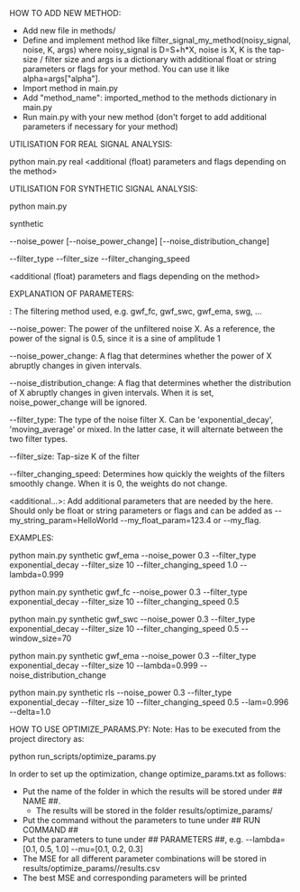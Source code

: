 HOW TO ADD NEW METHOD:

- Add new file in methods/
- Define and implement method like filter_signal_my_method(noisy_signal, noise, K, args)
    where noisy_signal is D=S+h*X, noise is X, K is the tap-size / filter size and
    args is a dictionary with additional float or string parameters or flags for your method.
    You can use it like alpha=args["alpha"].
- Import method in main.py
- Add "method_name": imported_method to the methods dictionary in main.py
- Run main.py with your new method (don't forget to add additional parameters if necessary for your method)


UTILISATION FOR REAL SIGNAL ANALYSIS:

python main.py real <method> <additional (float) parameters and flags depending on the method>


UTILISATION FOR SYNTHETIC SIGNAL ANALYSIS:

python main.py

synthetic
<method>

--noise_power
[--noise_power_change]
[--noise_distribution_change]

--filter_type
--filter_size
--filter_changing_speed

<additional (float) parameters and flags depending on the method>

EXPLANATION OF PARAMETERS:

<method>: The filtering method used, e.g. gwf_fc, gwf_swc, gwf_ema, swg, ...

--noise_power: The power of the unfiltered noise X. As a reference, the power of the signal is 0.5, since it is a sine of amplitude 1

--noise_power_change: A flag that determines whether the power of X abruptly changes in given intervals.

--noise_distribution_change: A flag that determines whether the distribution of X abruptly changes in given intervals. When it is set, noise_power_change will be ignored.

--filter_type: The type of the noise filter X. Can be 'exponential_decay', 'moving_average' or mixed. In the latter case, it will alternate between the two filter types.

--filter_size: Tap-size K of the filter

--filter_changing_speed: Determines how quickly the weights of the filters smoothly change. When it is 0, the weights do not change.

<additional...>: Add additional parameters that are needed by the <method> here. Should only be float or string parameters or flags and can be added as --my_string_param=HelloWorld --my_float_param=123.4 or --my_flag.

EXAMPLES:

python main.py synthetic gwf_ema --noise_power 0.3  --filter_type exponential_decay --filter_size 10 --filter_changing_speed 1.0  --lambda=0.999

python main.py synthetic gwf_fc --noise_power 0.3  --filter_type exponential_decay --filter_size 10 --filter_changing_speed 0.5

python main.py synthetic gwf_swc --noise_power 0.3  --filter_type exponential_decay --filter_size 10 --filter_changing_speed 0.5 --window_size=70

python main.py synthetic gwf_ema --noise_power 0.3  --filter_type exponential_decay --filter_size 10 --lambda=0.999 --noise_distribution_change

python main.py synthetic rls --noise_power 0.3  --filter_type exponential_decay --filter_size 10 --filter_changing_speed 0.5 --lam=0.996 --delta=1.0


HOW TO USE OPTIMIZE_PARAMS.PY:
Note: Has to be executed from the project directory as: 

python run_scripts/optimize_params.py

In order to set up the optimization, change optimize_params.txt as follows:

- Put the name of the folder in which the results will be stored under ## NAME ##.
    - The results will be stored in the folder results/optimize_params/<name>
- Put the command without the parameters to tune under ## RUN COMMAND ##
- Put the parameters to tune under ## PARAMETERS ##, e.g.
    --lambda=[0.1, 0.5, 1.0]
    --mu=[0.1, 0.2, 0.3]
- The MSE for all different parameter combinations will be stored in results/optimize_params/<name>/results.csv
- The best MSE and corresponding parameters will be printed
